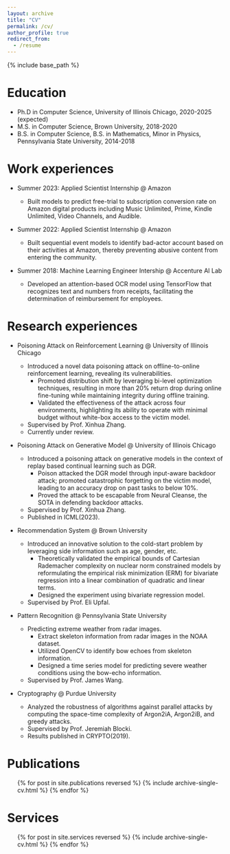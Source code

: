 ```yaml
---
layout: archive
title: "CV"
permalink: /cv/
author_profile: true
redirect_from:
  - /resume
---
```


{% include base_path %}

Education
======
* Ph.D in Computer Science, University of Illinois Chicago, 2020-2025 (expected)
* M.S. in Computer Science, Brown University, 2018-2020
* B.S. in Computer Science, B.S. in Mathematics, Minor in Physics, Pennsylvania State University, 2014-2018

Work experiences
======
* Summer 2023: Applied Scientist Internship @ Amazon
  * Built models to predict free-trial to subscription conversion rate on Amazon digital products including Music Unlimited, Prime, Kindle Unlimited, Video Channels, and Audible.
  
* Summer 2022: Applied Scientist Internship @ Amazon
  * Built sequential event models to identify bad-actor account based on their activities at Amazon, thereby preventing abusive content from entering the community.

* Summer 2018: Machine Learning Engineer Intership @ Accenture AI Lab
  * Developed an attention-based OCR model using TensorFlow that recognizes text and numbers from receipts, facilitating the determination of reimbursement for employees.
    
Research experiences
======
* Poisoning Attack on Reinforcement Learning @ University of Illinois Chicago
  * Introduced a novel data poisoning attack on offline-to-online reinforcement learning, revealing its vulnerabilities. 
    * Promoted distribution shift by leveraging bi-level optimization techniques, resulting in more than 20% return drop during online fine-tuning while maintaining integrity during offline training.
    * Validated the effectiveness of the attack across four environments, highlighting its ability to operate with minimal budget without white-box access to the victim model.
  * Supervised by Prof. Xinhua Zhang.
  * Currently under review.

* Poisoning Attack on Generative Model @ University of Illinois Chicago
  * Introduced a poisoning attack on generative models in the context of replay based continual learning such as DGR.
    * Poison attacked the DGR model through input-aware backdoor attack; promoted catastrophic forgetting on the victim model, leading to an accuracy drop on past tasks to below 10%.
    * Proved the attack to be escapable from Neural Cleanse, the SOTA in defending backdoor attacks.
  * Supervised by Prof. Xinhua Zhang.
  * Published in ICML(2023).

* Recommendation System @ Brown University
  * Introduced an innovative solution to the cold-start problem by leveraging side information such as age, gender, etc.
    * Theoretically validated the empirical bounds of Cartesian Rademacher complexity on nuclear norm constrained models by reformulating the empirical risk minimization (ERM) for bivariate regression into a linear combination of quadratic and linear terms.
    * Designed the experiment using bivariate regression model.
  * Supervised by Prof. Eli Upfal.

    
* Pattern Recognition @ Pennsylvania State University
  * Predicting extreme weather from radar images.
    * Extract skeleton information from radar images in the NOAA dataset.
    * Utilized OpenCV to identify bow echoes from skeleton information.
    * Designed a time series model for predicting severe weather conditions using the bow-echo information.
  * Supervised by Prof. James Wang.

* Cryptography @ Purdue University
  * Analyzed the robustness of algorithms against parallel attacks by computing the space-time complexity of Argon2iA, Argon2iB, and greedy attacks.
  * Supervised by Prof. Jeremiah Blocki.
  * Results published in CRYPTO(2019).

Publications
======
  <ul>{% for post in site.publications reversed %}
    {% include archive-single-cv.html %}
  {% endfor %}</ul>
  

Services
======
  <ul>{% for post in site.services reversed %}
    {% include archive-single-cv.html %}
  {% endfor %}</ul>
  

